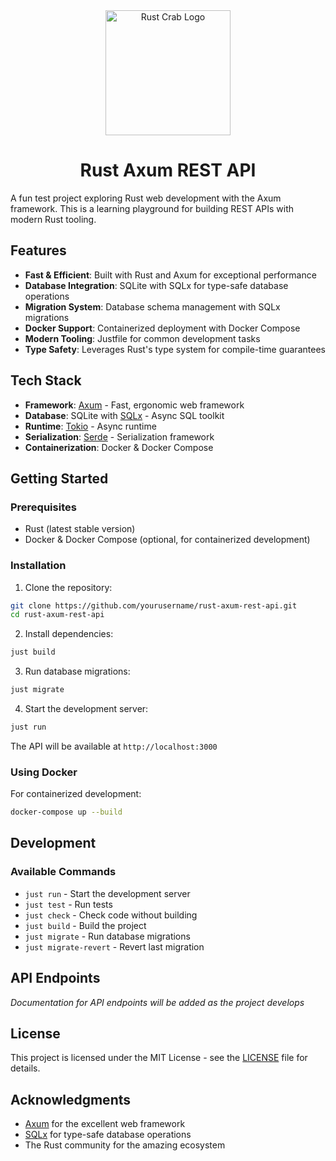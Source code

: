 <div align="center">
  <img src="https://avatars.githubusercontent.com/u/24594132?s=200&v=4" alt="Rust Crab Logo" width="200"/>
  <h1>Rust Axum REST API</h1>
</div>

A fun test project exploring Rust web development with the Axum framework. This is a learning playground for building REST APIs with modern Rust tooling.

## Features

- **Fast & Efficient**: Built with Rust and Axum for exceptional performance
- **Database Integration**: SQLite with SQLx for type-safe database operations
- **Migration System**: Database schema management with SQLx migrations
- **Docker Support**: Containerized deployment with Docker Compose
- **Modern Tooling**: Justfile for common development tasks
- **Type Safety**: Leverages Rust's type system for compile-time guarantees

## Tech Stack

- **Framework**: [Axum](https://github.com/tokio-rs/axum) - Fast, ergonomic web framework
- **Database**: SQLite with [SQLx](https://github.com/launchbadge/sqlx) - Async SQL toolkit
- **Runtime**: [Tokio](https://tokio.rs/) - Async runtime
- **Serialization**: [Serde](https://serde.rs/) - Serialization framework
- **Containerization**: Docker & Docker Compose

## Getting Started

### Prerequisites

- Rust (latest stable version)
- Docker & Docker Compose (optional, for containerized development)

### Installation

1. Clone the repository:

```bash
git clone https://github.com/yourusername/rust-axum-rest-api.git
cd rust-axum-rest-api
```

2. Install dependencies:

```bash
just build
```

3. Run database migrations:

```bash
just migrate
```

4. Start the development server:

```bash
just run
```

The API will be available at `http://localhost:3000`

### Using Docker

For containerized development:

```bash
docker-compose up --build
```

## Development

### Available Commands

- `just run` - Start the development server
- `just test` - Run tests
- `just check` - Check code without building
- `just build` - Build the project
- `just migrate` - Run database migrations
- `just migrate-revert` - Revert last migration

## API Endpoints

_Documentation for API endpoints will be added as the project develops_

## License

This project is licensed under the MIT License - see the [LICENSE](LICENSE) file for details.

## Acknowledgments

- [Axum](https://github.com/tokio-rs/axum) for the excellent web framework
- [SQLx](https://github.com/launchbadge/sqlx) for type-safe database operations
- The Rust community for the amazing ecosystem
